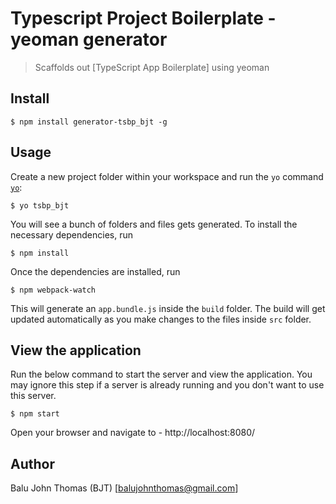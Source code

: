 # Typescript Project Boilerplate - yeoman generator

> Scaffolds out [TypeScript App Boilerplate] using yeoman


## Install

```
$ npm install generator-tsbp_bjt -g
```


## Usage

Create a new project folder within your workspace and run the `yo` command [`yo`](https://github.com/yeoman/yo):

```
$ yo tsbp_bjt
```

You will see a bunch of folders and files gets generated. To install the necessary dependencies, run

```
$ npm install
```

Once the dependencies are installed, run 

```
$ npm webpack-watch
```

This will generate an `app.bundle.js` inside the `build` folder. The build will get updated automatically as you make changes to the files inside `src` folder.


## View the application

Run the below command to start the server and view the application. You may ignore this step if a server is already running and you don't want to use this server.

```
$ npm start
```

Open your browser and navigate to - http://localhost:8080/


## Author

Balu John Thomas (BJT) [balujohnthomas@gmail.com]
